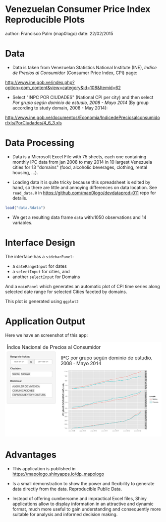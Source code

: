 Venezuelan Consumer Price Index Reproducible Plots
========================================================
author: Francisco Palm (map0logo)
date: 22/02/2015

Data
========================================================

- Data is taken from Venezuelan Statistics National Institute (INE), *Indice de
Precios al Consumidor* (Consumer Price Index, CPI) page: 

http://www.ine.gob.ve/index.php?option=com_content&view=category&id=108&Itemid=62

- Select "INPC POR CIUDADES" (National CPI per city) and then select *Por grupo
según dominio de estudio, 2008 - Mayo 2014* (By group according to study domain,
2008 - May 2014):

http://www.ine.gob.ve/documentos/Economia/IndicedePreciosalconsumidor/xls/PorCiudades/4_6_3.xls

Data Processing
========================================================

- Data is a Microsoft Excel File with 75 sheets, each one containing monthly IPC
data from jan 2008 to may 2014 in 10 largest Venezuela cities for 13 "domains"
(food, alcoholic beverages, clothing, rental housing, ...).

- Loading data it is quite tricky because this spreadsheet is edited by hand, so
there are little and annoying differences on data location. See `read_data.R` in https://github.com/map0logo/devdataprod-011 repo for details.


```r
load("data.Rdata")
```

- We get a resulting data frame `data` with:1050 observations and
14 variables.

Interface Design
========================================================

The interface has a `sidebarPanel`:

- a `dateRangeInput` for dates
- a `selectInput` for cities, and
- another `selectInput` for Domains

And a `mainPanel` which generates an automatic plot of CPI time series along
selected date range for selected Cities faceted by domains.

This plot is generated using `ggplot2`

Application Output
========================================================

Here we have an screenshot of this app:

![Application screenshot](dp_mapologo.png)

Advantages
========================================================

- This application is published in https://mapologo.shinyapps.io/dp_mapologo

- Is a small demonstration to show the power and flexibility to generate data
directly from the data. Reproducible Public Data.

- Instead of offering cumbersome and impractical Excel files, Shiny applications
allow to display information in an attractive and dynamic format, much more
useful to gain understanding and consequently more suitable for analysis and
informed decision making.

